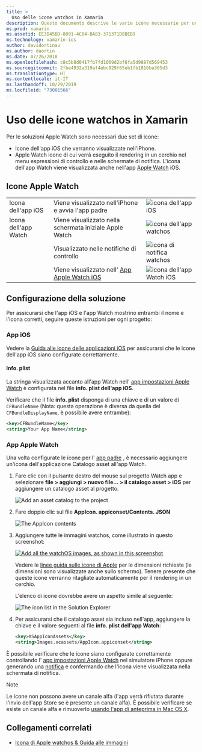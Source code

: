 ```yaml
---
title: >
  Uso delle icone watchos in Xamarin
description: Questo documento descrive le varie icone necessarie per un'applicazione watchos e come configurare una soluzione per includere queste icone.
ms.prod: xamarin
ms.assetid: EE3D45BD-8091-4C04-BA83-371371D8BEB9
ms.technology: xamarin-ios
author: davidortinau
ms.author: daortin
ms.date: 07/26/2018
ms.openlocfilehash: c8c5b8d0417fb7fd1069d2bf6fa5d9887d569453
ms.sourcegitcommit: 2fbe4932a319af4ebc829f65eb1fb1816ba305d3
ms.translationtype: HT
ms.contentlocale: it-IT
ms.lasthandoff: 10/29/2019
ms.locfileid: "73001566"
---
```

# <a name="working-with-watchos-icons-in-xamarin"></a>Uso delle icone watchos in Xamarin


Per le soluzioni Apple Watch sono necessari due set di icone:

- Icone dell'app iOS che verranno visualizzate nell'iPhone.
- Apple Watch icone di cui verrà eseguito il rendering in un cerchio nel menu espressioni di controllo e nelle schermate di notifica. L'icona dell'app Watch viene visualizzata anche nell'app [Apple Watch](~/ios/watchos/app-fundamentals/settings.md) iOS.

## <a name="apple-watch-icons"></a>Icone Apple Watch

| | | |
|-|-|-|
|Icona dell'app iOS|Viene visualizzato nell'iPhone e avvia l'app padre|![icona dell'app iOS](icons-images/icon-ios.png)|
|Icona dell'app Watch|Viene visualizzato nella schermata iniziale Apple Watch|![icona dell'app watchos](icons-images/icon-home.png)|
||Visualizzato nelle notifiche di controllo|![icona di notifica watchos](icons-images/notification-icon.png)|
||Viene visualizzato nell' [App Apple Watch iOS](~/ios/watchos/app-fundamentals/settings.md)|![icona dell'app Watch iOS](icons-images/watch-app-sml.png)|

## <a name="configuring-your-solution"></a>Configurazione della soluzione

Per assicurarsi che l'app iOS e l'app Watch mostrino entrambi il nome e l'icona corretti, seguire queste istruzioni per ogni progetto:

### <a name="ios-app"></a>App iOS

Vedere la [Guida alle icone delle applicazioni iOS](~/ios/app-fundamentals/images-icons/app-icons.md) per assicurarsi che le icone dell'app iOS siano configurate correttamente.

#### <a name="infoplist"></a>Info. plist

La stringa visualizzata accanto all'app Watch nell' [app impostazioni Apple Watch](~/ios/watchos/app-fundamentals/settings.md) è configurata nel file **info. plist dell'app iOS**.

Verificare che il file **info. plist** disponga di una chiave e di un valore di `CFBundleName` (Nota: questa operazione è diversa da quella del `CFBundleDisplayName`, è possibile avere entrambe):

```xml
<key>CFBundleName</key>
<string>Your App Name</string>
```

### <a name="apple-watch-app"></a>App Apple Watch

Una volta configurate le icone per l' [app padre](~/ios/watchos/app-fundamentals/parent-app.md) , è necessario aggiungere un'icona dell'applicazione Catalogo asset all'app Watch.

1. Fare clic con il pulsante destro del mouse sul progetto Watch app e selezionare **file > aggiungi > nuovo file... > il catalogo asset > iOS** per aggiungere un catalogo asset al progetto.

    ![](icons-images/newasset.png "Add an asset catalog to the project")

2. Fare doppio clic sul file **AppIcon. appiconset/Contents. JSON**

    ![](icons-images/xcassets-iconset-sml.png "The AppIcon contents")

3. Aggiungere tutte le immagini watchos, come illustrato in questo screenshot:

    [![](icons-images/appicons-sml.png "Add all the watchOS images, as shown in this screenshot")](icons-images/appicons.png#lightbox)

    Vedere le [linee guida sulle icone di Apple](https://developer.apple.com/design/human-interface-guidelines/watchos/icons-and-images/menu-icons/) per le dimensioni richieste (le dimensioni sono visualizzate anche sullo schermo). Tenere presente che queste icone verranno ritagliate automaticamente per il rendering in un cerchio.

    L'elenco di icone dovrebbe avere un aspetto simile al seguente:

    ![](icons-images/xcassets-complete-sml.png "The icon list in the Solution Explorer")

4. Per assicurarsi che il catalogo asset sia incluso nell'app, aggiungere la chiave e il valore seguenti al file **info. plist dell'app Watch**:

    ```xml
    <key>XSAppIconAssets</key>
    <string>Images.xcassets/AppIcon.appiconset</string>
    ```

È possibile verificare che le icone siano configurate correttamente controllando l' [app impostazioni Apple Watch](~/ios/watchos/app-fundamentals/settings.md) nel simulatore iPhone oppure generando una [notifica](~/ios/watchos/platform/notifications.md) e confermando che l'icona viene visualizzata nella schermata di notifica.

> [!NOTE]
> Le icone non possono avere un canale alfa (l'app verrà rifiutata durante l'invio dell'app Store se è presente un canale alfa). È possibile verificare se esiste un canale alfa e rimuoverlo [usando l'app di anteprima in Mac OS X](~/ios/watchos/troubleshooting.md#noalpha).

## <a name="related-links"></a>Collegamenti correlati

- [Icona di Apple watchos & Guida alle immagini](https://developer.apple.com/design/human-interface-guidelines/watchos/icons-and-images/)
